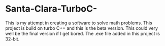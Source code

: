 # Santa-Clara-TurboC-
This is my attempt in creating a software to solve math problems. This project is build on turbo C++ and this is the beta version. This could very well be the final version if I get bored. The .exe file added in this project is 32-bit.

 
